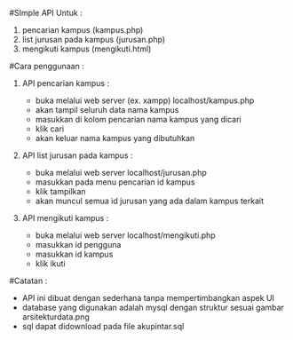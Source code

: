 #SImple API Untuk :
1. pencarian kampus (kampus.php)
2. list jurusan pada kampus (jurusan.php)
3. mengikuti kampus (mengikuti.html)

#Cara penggunaan :
1. API pencarian kampus :
	- buka melalui web server (ex. xampp) localhost/kampus.php
	- akan tampil seluruh data nama kampus
	- masukkan di kolom pencarian nama kampus yang dicari
	- klik cari
	- akan keluar nama kampus yang dibutuhkan
	
2. API list jurusan pada kampus :
	- buka melalui web server localhost/jurusan.php
	- masukkan pada menu pencarian id kampus
	- klik tampilkan
	- akan muncul semua id jurusan yang ada dalam kampus terkait
	
3. API mengikuti kampus :
	- buka melalui web server localhost/mengikuti.php
	- masukkan id pengguna
	- masukkan id kampus
	- klik ikuti
	
#Catatan :
- API ini dibuat dengan sederhana tanpa mempertimbangkan aspek UI
- database yang digunakan adalah mysql dengan struktur sesuai gambar arsitekturdata.png
- sql dapat didownload pada file akupintar.sql